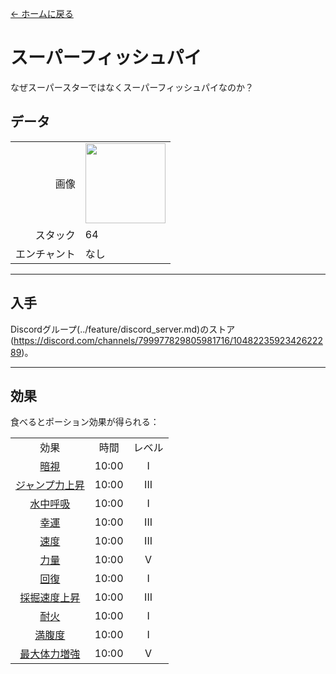 [← ホームに戻る](../)
# スーパーフィッシュパイ
なぜスーパースターではなくスーパーフィッシュパイなのか？

## データ
<table>
    <tr><td align="end">画像</td><td><img src="https://i.imgur.com/FKdV3M1.gif" width="128"/></td></tr>
    <tr><td align="end">スタック</td><td>64</td></tr>
    <tr><td align="end">エンチャント</td><td>なし</td></tr>
</table>

---

## 入手
Discordグループ(../feature/discord_server.md)のストア(https://discord.com/channels/799977829805981716/1048223592342622289)。

---

## 効果
食べるとポーション効果が得られる：  

<table>
    <tr><td align="center">効果</td><td align="center">時間</td><td align="center">レベル</td></tr>
    <tr><td align="center"><a href="https://minecraft.fandom.com/ja/wiki/夜視">暗視</a></td><td align="center">10:00</td><td align="center">I</td></tr>
    <tr><td align="center"><a href="https://minecraft.fandom.com/ja/wiki/ジャンプ力増強">ジャンプ力上昇</a></td><td align="center">10:00</td><td align="center">III</td></tr>
    <tr><td align="center"><a href="https://minecraft.fandom.com/ja/wiki/水中呼吸">水中呼吸</a></td><td align="center">10:00</td><td align="center">I</td></tr>
    <tr><td align="center"><a href="https://minecraft.fandom.com/ja/wiki/幸運">幸運</a></td><td align="center">10:00</td><td align="center">III</td></tr>
    <tr><td align="center"><a href="https://minecraft.fandom.com/ja/wiki/速度">速度</a></td><td align="center">10:00</td><td align="center">III</td></tr>
    <tr><td align="center"><a href="https://minecraft.fandom.com/ja/wiki/力量">力量</a></td><td align="center">10:00</td><td align="center">V</td></tr>
    <tr><td align="center"><a href="https://minecraft.fandom.com/ja/wiki/回復">回復</a></td><td align="center">10:00</td><td align="center">I</td></tr>
    <tr><td align="center"><a href="https://minecraft.fandom.com/ja/wiki/採掘速度上昇">採掘速度上昇</a></td><td align="center">10:00</td><td align="center">III</td></tr>
    <tr><td align="center"><a href="https://minecraft.fandom.com/ja/wiki/耐火">耐火</a></td><td align="center">10:00</td><td align="center">I</td></tr>
    <tr><td align="center"><a href="https://minecraft.fandom.com/ja/wiki/満腹度">満腹度</a></td><td align="center">10:00</td><td align="center">I</td></tr>
    <tr><td align="center"><a href="https://minecraft.fandom.com/ja/wiki/最大体力増強">最大体力増強</a></td><td align="center">10:00</td><td align="center">V</td></tr>
</table>
